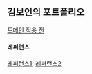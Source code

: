 ## 김보인의 포트폴리오

[도메인 적용 전](https://confident-wiles-7f2b6d.netlify.app/)

#### 레퍼런스
[레퍼런스1](https://sooftware.io/react_homepage/), [레퍼런스2](https://ha-young.github.io/2020/gatsby/make-blog/install-gatsby-select-starter/)  
